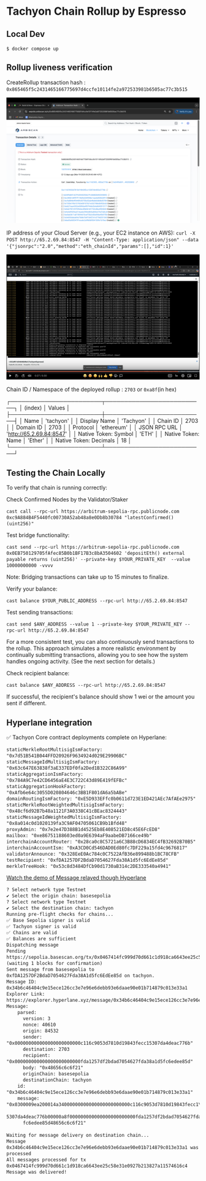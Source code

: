 # Tachyon Chain Rollup by Espresso

## Local Dev

```
$ docker compose up
```

## Rollup liveness verification

CreateRollup transaction hash : `0x865465f5c2431465166775697d4ccfe10114fe2a972533981b6505ac77c3b515`

![CreateRollup image](assets/CreateRollup.png)

IP address of your Cloud Server (e.g., your EC2 instance on AWS): ```curl -X POST http://65.2.69.84:8547 -H "Content-Type: application/json" --data '{"jsonrpc":"2.0","method":"eth_chainId","params":[],"id":1}'```

![EC2 Logs](assets/EC2Logs.png)

Chain ID / Namespace of the deployed rollup : `2703` or `0xa8f`(in hex)

┌────────────────────────┬──────────────────────────┐
│ (index)                │ Values                   │
├────────────────────────┼──────────────────────────┤
│ Name                   │ 'tachyon'                │
│ Display Name           │ 'Tachyon'                │
│ Chain ID               │ 2703                     │
│ Domain ID              │ 2703                     │
│ Protocol               │ 'ethereum'               │
│ JSON RPC URL           │ 'http://65.2.69.84:8547' │
│ Native Token: Symbol   │ 'ETH'                    │
│ Native Token: Name     │ 'Ether'                  │
│ Native Token: Decimals │ 18                       │
└────────────────────────┴──────────────────────────┘

## Testing the Chain Locally

To verify that chain is running correctly:

Check Confirmed Nodes by the Validator/Staker

```
cast call --rpc-url https://arbitrum-sepolia-rpc.publicnode.com 0xc9A884B4F5440fc00730A52ab48a8e0Db8b30784 "latestConfirmed()(uint256)"
```

Test bridge functionality:

```
cast send --rpc-url https://arbitrum-sepolia-rpc.publicnode.com 0x0EB750129705fAfec85B0b1BF17B3c8bA3504602 'depositEth() external payable returns (uint256)' --private-key $YOUR_PRIVATE_KEY  --value 10000000000 -vvvv
```
Note: Bridging transactions can take up to 15 minutes to finalize.

Verify your balance:

```
cast balance $YOUR_PUBLIC_ADDRESS --rpc-url http://65.2.69.84:8547
```

Test sending transactions:

```
cast send $ANY_ADDRESS --value 1 --private-key $YOUR_PRIVATE_KEY --rpc-url http://65.2.69.84:8547
```

For a more consistent test, you can also continuously send transactions to the rollup. This approach simulates a more realistic environment by continually submitting transactions, allowing you to see how the system handles ongoing activity. (See the next section for details.)

Check recipient balance:

```
cast balance $ANY_ADDRESS --rpc-url http://65.2.69.84:8547
```

If successful, the recipient's balance should show 1 wei or the amount you sent if different.

## Hyperlane integration

✅ Tachyon Core contract deployments complete on Hyperlane:

    staticMerkleRootMultisigIsmFactory: "0x7d51B541B044FFD20926F9634924d029E29906BC"
    staticMessageIdMultisigIsmFactory: "0x63c647E63838f3aE337EDf0fa2Ded1B322C86A99"
    staticAggregationIsmFactory: "0x784A9C7e42CD6456aE4E3C722C43d89E419fEFBc"
    staticAggregationHookFactory: "0xAfb6e64c3055D020804646c3BB1F801dA6a5bABe"
    domainRoutingIsmFactory: "0xE5D933EFfc0b0611d723E1ED421AEc7AfAEe2975"
    staticMerkleRootWeightedMultisigIsmFactory: "0x48cf6d92B7b48a1121F3A0338C41cBEac8324443"
    staticMessageIdWeightedMultisigIsmFactory: "0x8a014c0d1020139fa3C9AF04705061CB9b1Bfd48"
    proxyAdmin: "0x7e2e47D388B1d4525Eb8E408521ED8c45E6FcED8"
    mailbox: "0xe86751188603ed0a9E6394aF9aabeDB7166ce49b"
    interchainAccountRouter: "0x28ca0c8C5721a6C3B88cD6834EC4fB32692B70B5"
    interchainAccountIsm: "0xA3CD0Cd546DAD0Ed80fc7DF229a15fd4c9676817"
    validatorAnnounce: "0x328EeE0Ac784c0C7522AfB36e899488b1BC78CFB"
    testRecipient: "0xfDA1257DF2BdaD7054627Fda38A1d5fc6EdEe85d"
    merkleTreeHook: "0x53c8d3484DfCb90d1730aB314c2DE333540a4941"

[Watch the demo of Message relayed though Hyperlane](assets/Relayer.webm)

```
? Select network type Testnet
✔ Select the origin chain: basesepolia
? Select network type Testnet
✔ Select the destination chain: tachyon
Running pre-flight checks for chains...
✅ Base Sepolia signer is valid
✅ Tachyon signer is valid
✅ Chains are valid
✅ Balances are sufficient
Dispatching message
Pending https://sepolia.basescan.org/tx/0x0467414fc999d70d661c1d918ca6643ee25c58e31e0927b213827a11574616c4 (waiting 1 blocks for confirmation)
Sent message from basesepolia to 0xfDA1257DF2BdaD7054627Fda38A1d5fc6EdEe85d on tachyon.
Message ID: 0x34b6c46404c9e15ece126cc3e7e96e6debb93e6daae90e01b714879c013e33a1
Explorer Link: https://explorer.hyperlane.xyz/message/0x34b6c46404c9e15ece126cc3e7e96e6debb93e6daae90e01b714879c013e33a1
Message:
    parsed:
      version: 3
      nonce: 40610
      origin: 84532
      sender: "0x000000000000000000000000c116c9053d7810d19843fecc15307da4deac776b"
      destination: 2703
      recipient: "0x000000000000000000000000fda1257df2bdad7054627fda38a1d5fc6edee85d"
      body: "0x48656c6c6f21"
      originChain: basesepolia
      destinationChain: tachyon
    id: "0x34b6c46404c9e15ece126cc3e7e96e6debb93e6daae90e01b714879c013e33a1"
    message: "0x0300009ea200014a34000000000000000000000000c116c9053d7810d19843fecc1\
      5307da4deac776b00000a8f000000000000000000000000fda1257df2bdad7054627fda38a1d5\
      fc6edee85d48656c6c6f21"
    
Waiting for message delivery on destination chain...
Message 0x34b6c46404c9e15ece126cc3e7e96e6debb93e6daae90e01b714879c013e33a1 was processed
All messages processed for tx 0x0467414fc999d70d661c1d918ca6643ee25c58e31e0927b213827a11574616c4
Message was delivered!
```

